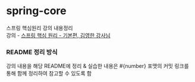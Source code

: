 # spring-core               
스프링 핵심원리 강의 내용정리                    
강의 - [스프링 핵심 원리 - 기본편, 김영한 강사님](https://www.inflearn.com/course/%EC%8A%A4%ED%94%84%EB%A7%81-%ED%95%B5%EC%8B%AC-%EC%9B%90%EB%A6%AC-%EA%B8%B0%EB%B3%B8%ED%8E%B8/dashboard)                  

### README 정리 방식                 
강의 내용을 해당 README에 정리 & 실습한 내용은 #{number} 포맷의 커밋 링크를 통해 함께 정리하여 참고할 수 있도록 함                    

